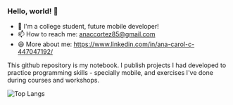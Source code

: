 ### Hello, world! 👋

- 🌱  I'm a college student, future mobile developer!
- 📫 How to reach me: anaccortez85@gmail.com
- 😄 More about me: https://www.linkedin.com/in/ana-carol-c-447047192/

This github repository is my notebook. I publish projects I had developed to practice programming skills - specially mobile, and exercises I've done during courses and workshops.

![Top Langs](https://github-readme-stats.vercel.app/api/top-langs/?username=anacarolcortez&hide=html,css)

